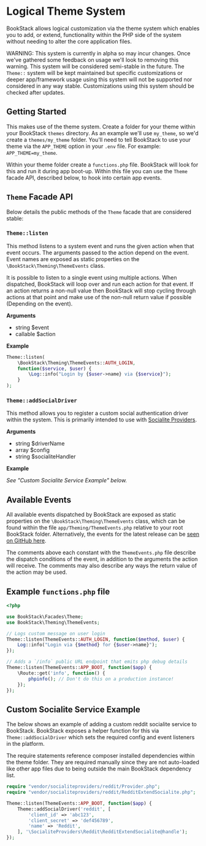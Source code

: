 # Logical Theme System

BookStack allows logical customization via the theme system which enables you to add, or extend, functionality within the PHP side of the system without needing to alter the core application files.

WARNING: This system is currently in alpha so may incur changes. Once we've gathered some feedback on usage we'll look to removing this warning. This system will be considered semi-stable in the future. The `Theme::` system will be kept maintained but specific customizations or deeper app/framework usage using this system will not be supported nor considered in any way stable. Customizations using this system should be checked after updates.

## Getting Started

This makes use of the theme system. Create a folder for your theme within your BookStack `themes` directory. As an example we'll use `my_theme`, so we'd create a `themes/my_theme` folder.
You'll need to tell BookStack to use your theme via the `APP_THEME` option in your `.env` file. For example: `APP_THEME=my_theme`.

Within your theme folder create a `functions.php` file. BookStack will look for this and run it during app boot-up. Within this file you can use the `Theme` facade API, described below, to hook into certain app events.

## `Theme` Facade API

Below details the public methods of the `Theme` facade that are considered stable:

### `Theme::listen`

This method listens to a system event and runs the given action when that event occurs. The arguments passed to the action depend on the event. Event names are exposed as static properties on the `\BookStack\Theming\ThemeEvents` class. 

It is possible to listen to a single event using multiple actions. When dispatched, BookStack will loop over and run each action for that event.
If an action returns a non-null value then BookStack will stop cycling through actions at that point and make use of the non-null return value if possible (Depending on the event).

**Arguments**
- string $event
- callable $action

**Example**

```php
Theme::listen(
    \BookStack\Theming\ThemeEvents::AUTH_LOGIN,
    function($service, $user) {
        \Log::info("Login by {$user->name} via {$service}");
    }
);
```

### `Theme::addSocialDriver`

This method allows you to register a custom social authentication driver within the system. This is primarily intended to use with [Socialite Providers](https://socialiteproviders.com/).

**Arguments**
- string $driverName
- array $config
- string $socialiteHandler

**Example**

*See "Custom Socialite Service Example" below.*

## Available Events

All available events dispatched by BookStack are exposed as static properties on the `\BookStack\Theming\ThemeEvents` class, which can be found within the file `app/Theming/ThemeEvents.php` relative to your root BookStack folder. Alternatively, the events for the latest release can be [seen on GitHub here](https://github.com/BookStackApp/BookStack/blob/release/app/Theming/ThemeEvents.php).

The comments above each constant with the `ThemeEvents.php` file describe the dispatch conditions of the event, in addition to the arguments the action will receive. The comments may also describe any ways the return value of the action may be used. 

## Example `functions.php` file

```php
<?php

use BookStack\Facades\Theme;
use BookStack\Theming\ThemeEvents;

// Logs custom message on user login
Theme::listen(ThemeEvents::AUTH_LOGIN, function($method, $user) {
    Log::info("Login via {$method} for {$user->name}");
});

// Adds a `/info` public URL endpoint that emits php debug details
Theme::listen(ThemeEvents::APP_BOOT, function($app) {
    \Route::get('info', function() {
        phpinfo(); // Don't do this on a production instance!
    });
});
```

## Custom Socialite Service Example

The below shows an example of adding a custom reddit socialite service to BookStack. 
BookStack exposes a helper function for this via `Theme::addSocialDriver` which sets the required config and event listeners in the platform.

The require statements reference composer installed dependencies within the theme folder. They are required manually since they are not auto-loaded like other app files due to being outside the main BookStack dependency list. 

```php
require "vendor/socialiteproviders/reddit/Provider.php";
require "vendor/socialiteproviders/reddit/RedditExtendSocialite.php";

Theme::listen(ThemeEvents::APP_BOOT, function($app) {
    Theme::addSocialDriver('reddit', [
        'client_id' => 'abc123',
        'client_secret' => 'def456789',
        'name' => 'Reddit',
    ], '\SocialiteProviders\Reddit\RedditExtendSocialite@handle');
});
```